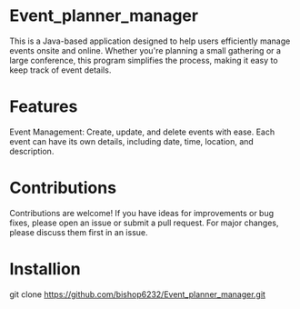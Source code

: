 # Event_planner_manager
This is a Java-based application designed to help users efficiently manage events onsite and online. Whether you're planning a small gathering or a large conference, this program simplifies the process, making it easy to keep track of event details.

# Features
Event Management: Create, update, and delete events with ease. Each event can have its own details, including date, time, location, and description.

# Contributions
Contributions are welcome! If you have ideas for improvements or bug fixes, please open an issue or submit a pull request. For major changes, please discuss them first in an issue.

# Installion
git clone https://github.com/bishop6232/Event_planner_manager.git
